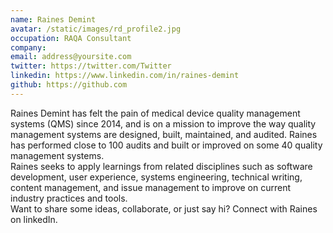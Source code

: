 ```yaml
---
name: Raines Demint
avatar: /static/images/rd_profile2.jpg
occupation: RAQA Consultant
company:
email: address@yoursite.com
twitter: https://twitter.com/Twitter
linkedin: https://www.linkedin.com/in/raines-demint
github: https://github.com
---
```


Raines Demint has felt the pain of medical device quality management systems (QMS) since 2014, and is on a mission to improve the way quality management systems are designed, built, maintained, and audited. Raines has performed close to 100 audits and built or improved on some 40 quality management systems.  
Raines seeks to apply learnings from related disciplines such as software development, user experience, systems engineering, technical writing, content management, and issue management to improve on current industry practices and tools.  
Want to share some ideas, collaborate, or just say hi? Connect with Raines on linkedIn.
